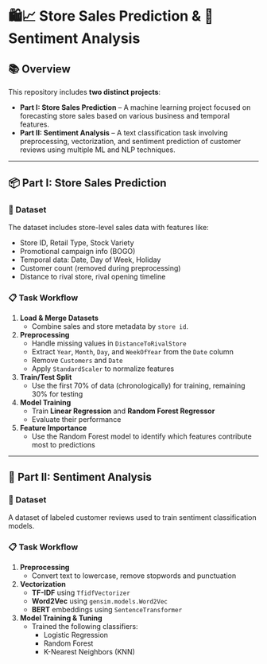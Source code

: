 # 🛍️📈 Store Sales Prediction & 💬 Sentiment Analysis

## 📚 Overview

This repository includes **two distinct projects**:

- **Part I: Store Sales Prediction** – A machine learning project focused on forecasting store sales based on various business and temporal features.
- **Part II: Sentiment Analysis** – A text classification task involving preprocessing, vectorization, and sentiment prediction of customer reviews using multiple ML and NLP techniques.

---

## 📦 Part I: Store Sales Prediction

### 🧾 Dataset

The dataset includes store-level sales data with features like:
- Store ID, Retail Type, Stock Variety
- Promotional campaign info (BOGO)
- Temporal data: Date, Day of Week, Holiday
- Customer count (removed during preprocessing)
- Distance to rival store, rival opening timeline

### 📋 Task Workflow

1. **Load & Merge Datasets**
   - Combine sales and store metadata by `store id`.
2. **Preprocessing**
   - Handle missing values in `DistanceToRivalStore`
   - Extract `Year`, `Month`, `Day`, and `WeekOfYear` from the `Date` column
   - Remove `Customers` and `Date`
   - Apply `StandardScaler` to normalize features
3. **Train/Test Split**
   - Use the first 70% of data (chronologically) for training, remaining 30% for testing
4. **Model Training**
   - Train **Linear Regression** and **Random Forest Regressor**
   - Evaluate their performance
5. **Feature Importance**
   - Use the Random Forest model to identify which features contribute most to predictions

---

## 💬 Part II: Sentiment Analysis

### 🧾 Dataset

A dataset of labeled customer reviews used to train sentiment classification models.

### 📋 Task Workflow

1. **Preprocessing**
   - Convert text to lowercase, remove stopwords and punctuation
2. **Vectorization**
   - **TF-IDF** using `TfidfVectorizer`
   - **Word2Vec** using `gensim.models.Word2Vec`
   - **BERT** embeddings using `SentenceTransformer`
3. **Model Training & Tuning**
   - Trained the following classifiers:
     - Logistic Regression
     - Random Forest
     - K-Nearest Neighbors (KNN)
